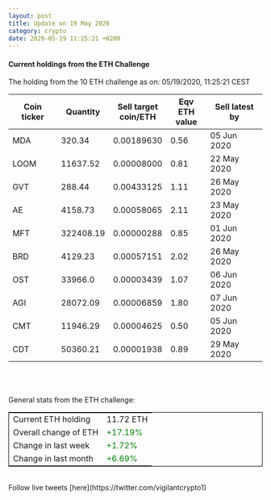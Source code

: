 ```yaml
---
layout: post
title: Update on 19 May 2020
category: crypto
date: 2020-05-19 11:25:21 +0200
---
```




#### Current holdings from the ETH Challenge

The holding from the 10 ETH challenge as on: 05/19/2020, 11:25:21 CEST

|Coin ticker|Quantity|Sell target<br>coin/ETH|Eqv ETH<br>value|Sell latest by|
|-----------|--------|-----------|-----------|--------------|
MDA|320.34|  0.00189630|0.56|05 Jun 2020|
LOOM|11637.52|  0.00008000|0.81|22 May 2020|
GVT|288.44|  0.00433125|1.11|26 May 2020|
AE|4158.73|  0.00058065|2.11|23 May 2020|
MFT|322408.19|  0.00000288|0.85|01 Jun 2020|
BRD|4129.23|  0.00057151|2.02|26 May 2020|
OST|33966.0|  0.00003439|1.07|06 Jun 2020|
AGI|28072.09|  0.00006859|1.80|07 Jun 2020|
CMT|11946.29|  0.00004625|0.50|05 Jun 2020|
CDT|50360.21|  0.00001938|0.89|29 May 2020|

<br>
<br>
<br>
General stats from the ETH challenge:

<table style="border:1px solid black;margin-left:auto;margin-right:auto;">
	<tbody>
	<tr>
		<td>Current ETH holding</td>
		<td>     11.72 ETH</td>
	</tr>
	<tr>
		<td>Overall change of ETH</td>
		<td><font color="green">+17.19%</font></td>
	</tr>
	<tr>
		<td>Change in last week</td>
		<td><font color="green">+1.72%</font></td>
	</tr>
	<tr>
		<td>Change in last month</td>
		<td><font color="green">+6.69%</font></td>
	</tr>
	</tbody>
</table>

<br>
Follow live tweets [here](https://twitter.com/vigilantcrypto1)
<br>
<br>